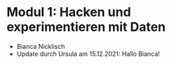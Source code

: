 # Modul 1: Hacken und experimentieren mit Daten
- Bianca Nicklisch
- Update durch Ursula am 15.12.2021: Hallo Bianca!
